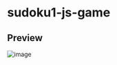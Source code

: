# sudoku1-js-game

## Preview
![image](https://github.com/yasseralff/sudoku1-js-game/assets/80799395/8f03b139-b923-4cd7-b754-a14c84785e6e)
